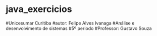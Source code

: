 # java_exercicios

#Unicesumar Curitiba
#autor: Felipe Alves Ivanaga
#Análise e desenvolvimento de sistemas
#5º periodo
#Professor: Gustavo Souza
